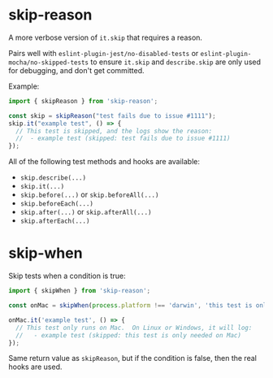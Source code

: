 # skip-reason

A more verbose version of `it.skip` that requires a reason.

Pairs well with `eslint-plugin-jest/no-disabled-tests` or `eslint-plugin-mocha/no-skipped-tests`
to ensure `it.skip` and `describe.skip` are only used for debugging, and don't get committed.

Example:
```js
import { skipReason } from 'skip-reason';

const skip = skipReason("test fails due to issue #1111");
skip.it("example test", () => { 
  // This test is skipped, and the logs show the reason:
  //  - example test (skipped: test fails due to issue #1111)
});
```

All of the following test methods and hooks are available:
- `skip.describe(...)`
- `skip.it(...)`
- `skip.before(...)` or `skip.beforeAll(...)`
- `skip.beforeEach(...)`
- `skip.after(...)` or `skip.afterAll(...)`
- `skip.afterEach(...)`

# skip-when

Skip tests when a condition is true:
```js
import { skipWhen } from 'skip-reason';

const onMac = skipWhen(process.platform !== 'darwin', 'this test is only needed on Mac');

onMac.it('example test', () => {
  // This test only runs on Mac.  On Linux or Windows, it will log:
  //   - example test (skipped: this test is only needed on Mac)
});
```

Same return value as `skipReason`, but if the condition is false, then the real hooks are used.
